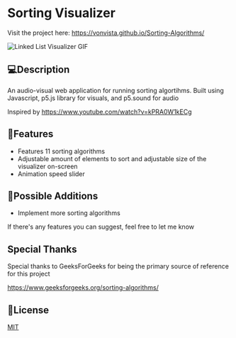 # Sorting Visualizer

Visit the project here: https://vonvista.github.io/Sorting-Algorithms/

![Linked List Visualizer GIF](https://vonvista.github.io/Sorting-Algorithms/assets/SortV%20Gif.gif)

## 💻Description

An audio-visual web application for running sorting algortihms. Built using Javascript, p5.js library for visuals, and p5.sound for audio

Inspired by https://www.youtube.com/watch?v=kPRA0W1kECg

## 🔎Features

* Features 11 sorting algorithms
* Adjustable amount of elements to sort and adjustable size of the visualizer on-screen
* Animation speed slider

## 🔭Possible Additions
-  Implement more sorting algorithms

If there's any features you can suggest, feel free to let me know

## Special Thanks

Special thanks to GeeksForGeeks for being the primary source of reference for this project

https://www.geeksforgeeks.org/sorting-algorithms/

## 📝License
[MIT](https://choosealicense.com/licenses/mit/)

 
